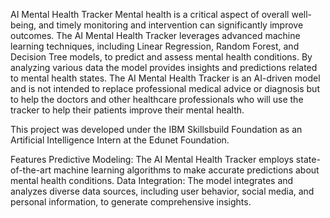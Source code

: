 AI Mental Health Tracker
Mental health is a critical aspect of overall well-being, and timely monitoring and intervention can significantly improve outcomes. The AI Mental Health Tracker leverages advanced machine learning techniques, including Linear Regression, Random Forest, and Decision Tree models, to predict and assess mental health conditions. By analyzing various data the model provides insights and predictions related to mental health states.
The AI Mental Health Tracker is an AI-driven model and is not intended to replace professional medical advice or diagnosis but to help the doctors and other healthcare professionals who will use the tracker to help their patients improve their mental health.

This project was developed under the IBM Skillsbuild Foundation as an Artificial Intelligence Intern at the Edunet Foundation.

Features
Predictive Modeling: The AI Mental Health Tracker employs state-of-the-art machine learning algorithms to make accurate predictions about mental health conditions.
Data Integration: The model integrates and analyzes diverse data sources, including user behavior, social media, and personal information, to generate comprehensive insights.
